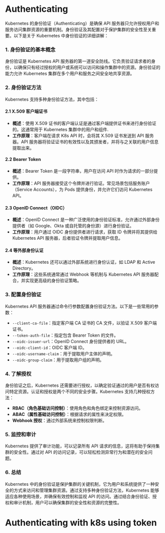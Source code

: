 # Authenticating
Kubernetes 的身份验证（Authenticating）是确保 API 服务器只允许授权用户和服务访问集群资源的重要机制。身份验证及其配置对于保护集群的安全性至关重要。以下是关于 Kubernetes 中身份验证的详细讲解：

### 1. 身份验证的基本概念

身份验证是 Kubernetes API 服务器的第一道安全防线。它负责验证请求者的身份，以确保只有经过授权的用户或系统可以访问和操作集群中的资源。身份验证的能力允许 Kubernetes 集群在多个用户和服务之间安全地共享资源。

### 2. 身份验证方法

Kubernetes 支持多种身份验证方法，其中包括：

#### 2.1 X.509 客户端证书

- **概述**：使用 X.509 证书的客户端认证是通过客户端提供证书来进行身份验证的。这通常用于 Kubernetes 集群中的用户和组件.
- **工作原理**：客户端在请求 K8s API 时，会将其 X.509 证书发送到 API 服务器。API 服务器将验证证书的有效性以及其颁发者，并将与之关联的用户信息提取出来。

#### 2.2 Bearer Token

- **概述**：Bearer Token 是一段字符串，用户在访问 API 时作为请求的一部分提供。
- **工作原理**：API 服务器接受这个令牌并进行验证。常见场景包括服务账户（Service Accounts），为 Pods 提供身份，并允许它们访问 Kubernetes API。

#### 2.3 OpenID Connect（OIDC）

- **概述**：OpenID Connect 是一种广泛使用的身份验证标准，允许通过外部身份提供者（如 Google、Okta 或自托管的身份源）进行身份验证。
- **工作原理**：用户通过 OIDC 身份提供者进行请求，获取 ID 令牌并将其提供给 Kubernetes API 服务器，后者验证令牌并提取用户信息。

#### 2.4 等外部身份认证

- **概述**：Kubernetes 还可以通过外部系统进行身份认证，如 LDAP 和 Active Directory。
- **工作原理**：这些系统通常通过 Webhook 等机制与 Kubernetes API 服务器配合，并实现更高级的身份验证策略。

### 3. 配置身份验证

Kubernetes API 服务器通过命令行参数配置身份验证方法。以下是一些常用的参数：

- `--client-ca-file`：指定客户端 CA 证书的 CA 文件，以验证 X.509 客户端证书。
- `--token-auth-file`：指定包含 Bearer Token 的文件。
- `--oidc-issuer-url`：OpenID Connect 身份提供者的 URL。
- `--oidc-client-id`：OIDC 客户端 ID。
- `--oidc-username-claim`：用于提取用户主体的声明。
- `--oidc-group-claim`：用于提取用户组的声明。

### 4. 了解授权

身份验证之后，Kubernetes 还需要进行授权，以确定验证通过的用户是否有权访问特定资源。认证和授权是两个不同的安全步骤。Kubernetes 支持几种授权方法：

- **RBAC（角色基础访问控制）**：使用角色和角色绑定来控制资源访问。
- **ABAC（属性基础访问控制）**：根据请求的属性来决定权限。
- **Webhook 授权**：通过外部系统来控制权限判断。

### 5. 监控和审计

Kubernetes 提供了审计功能，可以记录所有 API 请求的信息，这将有助于保持集群的安全性。通过对 API 的访问记录，可以轻松检测异常行为和潜在的安全问题。

### 6. 总结

Kubernetes 中的身份验证是保护集群的关键机制，它为用户和系统提供了一种安全的方式来访问和管理集群资源。通过支持多种身份验证方法，Kubernetes 能够适应各种使用场景，并确保有效控制和监视 API 的访问。通过结合身份验证、授权和审计机制，用户可以确保集群的安全性和资源的完整性。

# Authenticating with k8s using token
